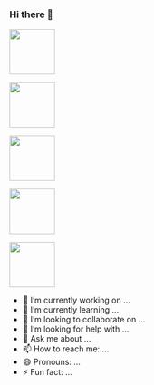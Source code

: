 ### Hi there 👋

<img with="80px" height="80px" src="https://img2.gratispng.com/20180806/fv/kisspng-python-scalable-vector-graphics-logo-javascript-cl-coderpete-game-development-5b6819307ca155.2506144815335488485105.jpg"></img>

<img with="80px" height="80px" src="https://img2.gratispng.com/20180821/lyg/kisspng-mysql-workbench-database-mysql-cluster-5b7cdc87c3dd20.3638601015349095758023.jpg"></img>

<img with="80px" height="80px" src="https://w7.pngwing.com/pngs/581/330/png-transparent-logo-cascading-style-sheets-html5-css3-prags-html5-und-css3-der-meisterkurs-html5-css3-javascript-design-text-trademark-logo.png"></img>

<img with="80px" height="80px" src="https://seeklogo.com/images/F/flask-logo-44C507ABB7-seeklogo.com.png"></img>

<img with="80px" height="80px" src="https://logospng.org/download/java/logo-java-256.png"></img>


- 🔭 I’m currently working on ...
- 🌱 I’m currently learning ...
- 👯 I’m looking to collaborate on ...
- 🤔 I’m looking for help with ...
- 💬 Ask me about ...
- 📫 How to reach me: ...
- 😄 Pronouns: ...
- ⚡ Fun fact: ...
